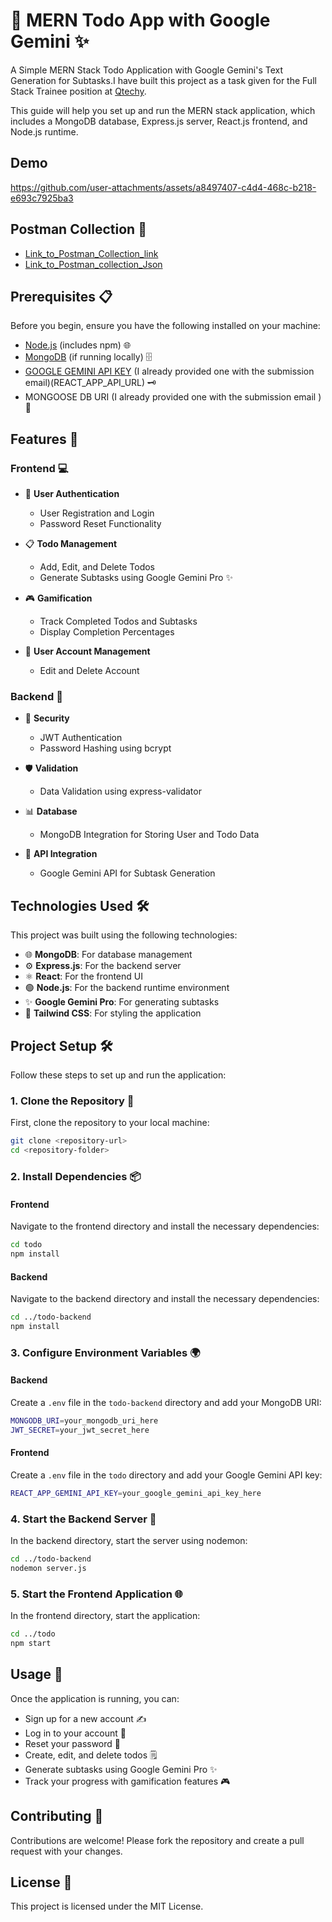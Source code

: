 # 🚀 MERN Todo App with Google Gemini ✨

A Simple MERN Stack Todo Application with Google Gemini's Text Generation for Subtasks.I have built this project as a task given for the Full Stack Trainee position at [Qtechy](https://qtechy.com.au/).

This guide will help you set up and run the MERN stack application, which includes a MongoDB database, Express.js server, React.js frontend, and Node.js runtime.

## Demo

https://github.com/user-attachments/assets/a8497407-c4d4-468c-b218-e693c7925ba3

## Postman Collection 🚩

- [Link_to_Postman_Collection_link](https://lunar-meadow-379472.postman.co/workspace/Rajikshan-k~217843a7-2bf1-49cd-b50d-a6a8e348adf2/collection/29707745-0dcd30ed-fd96-4759-9566-5eb001bff001?action=share&creator=29707745)
- [Link_to_Postman_collection_Json](https://github.com/Rajikshank/Mern-Todo-Task/blob/master/Mern-Todo-App.postman_collection.json)

## Prerequisites 📋

Before you begin, ensure you have the following installed on your machine:

- [Node.js](https://nodejs.org/) (includes npm) 🌐
- [MongoDB](https://www.mongodb.com/try/download/community) (if running locally) 🗄️
- [GOOGLE GEMINI API KEY](https://ai.google.dev/aistudio) (I already provided one with the submission email)(REACT_APP_API_URL) 🗝️
- MONGOOSE DB URI (I already provided one with the submission email ) 🔗

## Features 🌟

### Frontend 💻

- 🔑 **User Authentication**
  - User Registration and Login
  - Password Reset Functionality
- 📋 **Todo Management**
  - Add, Edit, and Delete Todos
  - Generate Subtasks using Google Gemini Pro ✨
- 🎮 **Gamification**

  - Track Completed Todos and Subtasks
  - Display Completion Percentages

- 👤 **User Account Management**
  - Edit and Delete Account

### Backend 🔧

- 🔐 **Security**
  - JWT Authentication
  - Password Hashing using bcrypt
- 🛡️ **Validation**
  - Data Validation using express-validator
- 📊 **Database**

  - MongoDB Integration for Storing User and Todo Data

- 🔄 **API Integration**
  - Google Gemini API for Subtask Generation

## Technologies Used 🛠️

This project was built using the following technologies:

- 🌐 **MongoDB**: For database management
- ⚙️ **Express.js**: For the backend server
- ⚛️ **React**: For the frontend UI
- 🟢 **Node.js**: For the backend runtime environment
- ✨ **Google Gemini Pro**: For generating subtasks
- 🎨 **Tailwind CSS**: For styling the application

## Project Setup 🛠️

Follow these steps to set up and run the application:

### 1. Clone the Repository 📂

First, clone the repository to your local machine:

```bash
git clone <repository-url>
cd <repository-folder>
```

### 2. Install Dependencies 📦

#### Frontend

Navigate to the frontend directory and install the necessary dependencies:

```bash
cd todo
npm install
```

#### Backend

Navigate to the backend directory and install the necessary dependencies:

```bash
cd ../todo-backend
npm install
```

### 3. Configure Environment Variables 🌍

#### Backend

Create a `.env` file in the `todo-backend` directory and add your MongoDB URI:

```bash
MONGODB_URI=your_mongodb_uri_here
JWT_SECRET=your_jwt_secret_here
```

#### Frontend

Create a `.env` file in the `todo` directory and add your Google Gemini API key:

```bash
REACT_APP_GEMINI_API_KEY=your_google_gemini_api_key_here
```

### 4. Start the Backend Server 🚀

In the backend directory, start the server using nodemon:

```bash
cd ../todo-backend
nodemon server.js
```

### 5. Start the Frontend Application 🌐

In the frontend directory, start the application:

```bash
cd ../todo
npm start
```

## Usage 📝

Once the application is running, you can:

- Sign up for a new account ✍️
- Log in to your account 🔑
- Reset your password 🔄
- Create, edit, and delete todos 🗒️
- Generate subtasks using Google Gemini Pro ✨
- Track your progress with gamification features 🎮

## Contributing 🤝

Contributions are welcome! Please fork the repository and create a pull request with your changes.

## License 📜

This project is licensed under the MIT License.
